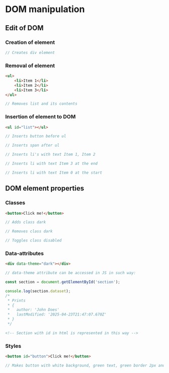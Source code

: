 # DOM manipulation

## Edit of DOM

### Creation of element

```js
// Creates div element

```

### Removal of element

```html
<ul>
    <li>Item 1</li>
    <li>Item 2</li>
    <li>Item 3</li>
</ul>
```

```js
// Removes list and its contents
```

### Insertion of element to DOM

```html
<ul id="list"></ul>
```

```js
// Inserts button before ul

// Inserts span after ul

// Inserts li's with text Item 1, Item 2

// Inserts li with text Item 3 at the end

// Inserts li with text Item 0 at the start
```

## DOM element properties

### Classes

```html
<button>Click me!</button>
```

```js
// Adds class dark

// Removes class dark

// Toggles class disabled
```

### Data-attributes

```html
<div data-theme="dark"></div>
```

```js
// data-theme attribute can be accessed in JS in such way:
```

```js
const section = document.getElementById('section');

console.log(section.dataset);
/*
 * Prints
 * {
 *   author: 'John Does'
 *   lastModified: '2025-04-23T21:47:07.670Z'
 * }
 */
```

```html
<!-- Section with id in html is represented in this way -->
```

### Styles

```html
<button id="button">Click me!</button>
```

```js
// Makes button with white background, green text, green border 2px and radius of borders 4px
```
